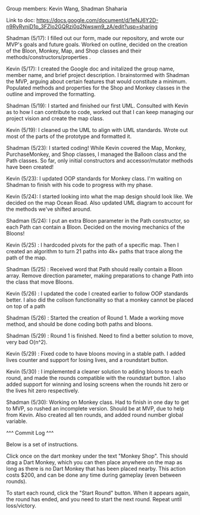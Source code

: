Group members: Kevin Wang, Shadman Shaharia

Link to doc: https://docs.google.com/document/d/1eNJ6Y2D-n9RyRyniD1p_3FZlo2GQRzi0q2Nwswn9_zA/edit?usp=sharing

Shadman (5/17): I filled out our form, made our repository, and wrote our MVP's goals and future goals. Worked on outline, decided on the creation of the Bloon, Monkey, Map, and Shop classes and their methods/constructors/properties .

Kevin (5/17): I created the Google doc and initalized the group name, member name, and brief project description. I brainstormed with Shadman the MVP, arguing about certain features that would constitute a minimum. Populated methods and properties for the Shop and Monkey classes in the outline and improved the formatting.

Shadman (5/19): I started and finished our first UML. Consulted with Kevin as to how I can contribute to code, worked out that I can keep managing our project vision and create the map class.

Kevin (5/19): I cleaned up the UML to align with UML standards. Wrote out most of the parts of the prototype and formatted it.

Shadman (5/23): I started coding! While Kevin covered the Map, Monkey, PurchaseMonkey, and Shop classes, I managed the Balloon class and the Path classes. So far, only initial constructors and accessor/mutator methods have been created!

Kevin (5/23): I updated OOP standards for Monkey class. I'm waiting on Shadman to finish with his code to progress with my phase.


Kevin (5/24): I started looking into what the map design should look like. We decided on the map Ocean Road. Also updated UML diagram to account for the methods we've shifted around.

Shadman (5/24): I put an extra Bloon parameter in the Path constructor, so each Path can contain a Bloon. Decided on the moving mechanics of the Bloons!

Kevin (5/25) : I hardcoded pivots for the path of a specific map. Then I created an algorithm to turn 21 paths into 4k+ paths that trace along the path of the map.

Shadman (5/25) : Received word that Path should really contain a Bloon array. Remove direction parameter, making preparations to change Path into the class that move Bloons.

Kevin (5/26) : I updated the code I created earlier to follow OOP standards better. I also did the colison functionality so that a monkey cannot be placed on top of a path

Shadman (5/26) : Started the creation of Round 1. Made a working move method, and should be done coding both paths and bloons.


Shadman (5/29) : Round 1 is finished. Need to find a better solution to move, very bad O(n^2).

Kevin (5/29) : Fixed code to have bloons moving in a stable path. I added lives counter and support for losing lives, and a roundstart button.

Kevin (5/30) : I implemented a cleaner solution to adding bloons to each round, and made the rounds compatible with the roundstart button. I also added support for winning and losing screens when the rounds hit zero or the lives hit zero respectively.

Shadman (5/30): Working on Monkey class. Had to finish in one day to get to MVP, so rushed an incomplete version. Should be at MVP, due to help from Kevin. Also created all ten rounds, and added round number global variable.

^^^ Commit Log ^^^

Below is a set of instructions.

Click once on the dart monkey under the text "Monkey Shop". This should drag a Dart Monkey, which you can then place anywhere on the map as long as there is no Dart Monkey that has been placed nearby. This action costs $200, and can be done any time during gameplay (even between rounds).

To start each round, click the "Start Round" button. When it appears again, the round has ended, and you need to start the next round. Repeat until loss/victory.
